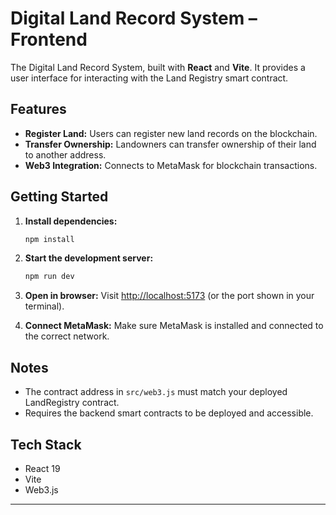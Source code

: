 # Digital Land Record System – Frontend

The Digital Land Record System, built with **React** and **Vite**. It provides a user interface for interacting with the Land Registry smart contract.

## Features

- **Register Land:** Users can register new land records on the blockchain.
- **Transfer Ownership:** Landowners can transfer ownership of their land to another address.
- **Web3 Integration:** Connects to MetaMask for blockchain transactions.

## Getting Started

1. **Install dependencies:**
   ```sh
   npm install
   ```

2. **Start the development server:**
   ```sh
   npm run dev
   ```

3. **Open in browser:**
   Visit [http://localhost:5173](http://localhost:5173) (or the port shown in your terminal).

4. **Connect MetaMask:**
   Make sure MetaMask is installed and connected to the correct network.

## Notes

- The contract address in `src/web3.js` must match your deployed LandRegistry contract.
- Requires the backend smart contracts to be deployed and accessible.

## Tech Stack

- React 19
- Vite
- Web3.js

---
